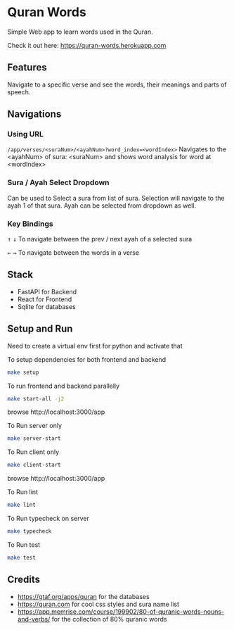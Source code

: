 # Quran Words

Simple Web app to learn words used in the Quran.

Check it out here: https://quran-words.herokuapp.com

## Features

Navigate to a specific verse and see the words, their meanings and parts of speech.

## Navigations

### Using URL
`/app/verses/<suraNum>/<ayahNum>?word_index=<wordIndex>` Navigates to the \<ayahNum\> of sura: \<suraNum\> and shows word analysis for word at \<wordIndex\>

### Sura / Ayah Select Dropdown
Can be used to Select a sura from list of sura. Selection will navigate to the ayah 1 of that sura. Ayah can be selected from dropdown as well.

### Key Bindings
<kbd>&uarr;</kbd> <kbd>&darr;</kbd> To navigate between the prev / next ayah of a selected sura

<kbd>&larr;</kbd> <kbd>&rarr;</kbd> To navigate between
the words in a verse

## Stack
- FastAPI for Backend
- React for Frontend
- Sqlite for databases

## Setup and Run
Need to create a virtual env first for python and activate that

To setup dependencies for both frontend and backend
```sh
make setup
````

To run frontend and backend parallelly
```sh
make start-all -j2
```
browse http://localhost:3000/app

To Run server only
```sh
make server-start
```

To Run client only
```sh
make client-start
```
browse http://localhost:3000/app

To Run lint
```sh
make lint
```

To Run typecheck on server
```sh
make typecheck
```

To Run test
```sh
make test
```

## Credits
- https://gtaf.org/apps/quran for the databases
- https://quran.com for cool css styles and sura name list
- https://app.memrise.com/course/199902/80-of-quranic-words-nouns-and-verbs/ for the collection of 80% quranic words
